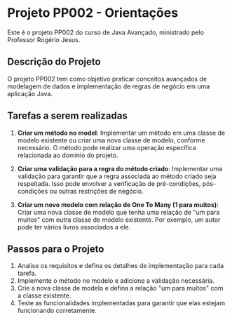 # Projeto PP002 - Orientações

Este é o projeto PP002 do curso de Java Avançado, ministrado pelo Professor Rogério Jesus.

## Descrição do Projeto

O projeto PP002 tem como objetivo praticar conceitos avançados de modelagem de dados e implementação de regras de negócio em uma aplicação Java.

## Tarefas a serem realizadas

1. **Criar um método no model**:
   Implementar um método em uma classe de modelo existente ou criar uma nova classe de modelo, conforme necessário. O método pode realizar uma operação específica relacionada ao domínio do projeto.

2. **Criar uma validação para a regra do método criado**:
   Implementar uma validação para garantir que a regra associada ao método criado seja respeitada. Isso pode envolver a verificação de pré-condições, pós-condições ou outras restrições de negócio.

3. **Criar um novo modelo com relação de One To Many (1 para muitos)**:
   Criar uma nova classe de modelo que tenha uma relação de "um para muitos" com outra classe de modelo existente. Por exemplo, um autor pode ter vários livros associados a ele.

## Passos para o Projeto

1. Analise os requisitos e defina os detalhes de implementação para cada tarefa.
2. Implemente o método no modelo e adicione a validação necessária.
3. Crie a nova classe de modelo e defina a relação "um para muitos" com a classe existente.
4. Teste as funcionalidades implementadas para garantir que elas estejam funcionando corretamente.



